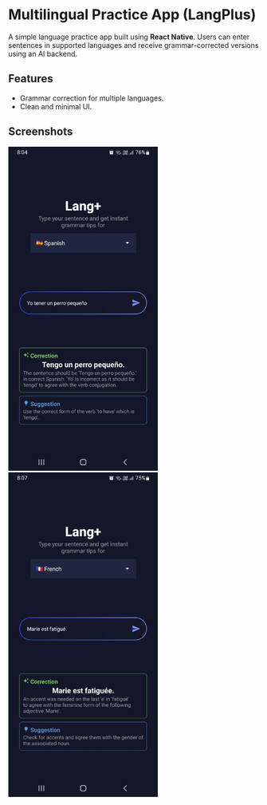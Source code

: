 # Multilingual Practice App (LangPlus)

A simple language practice app built using **React Native**. Users can enter sentences in supported languages and receive grammar-corrected versions using an AI backend.

## Features

- Grammar correction for multiple languages.
- Clean and minimal UI.

## Screenshots
<img src="assets/screenshots/screenshot1.jpg" alt="App Screenshot 1" width="300"/>
<img src="assets/screenshots/screenshot2.jpg" alt="App Screenshot 2" width="300"/>
